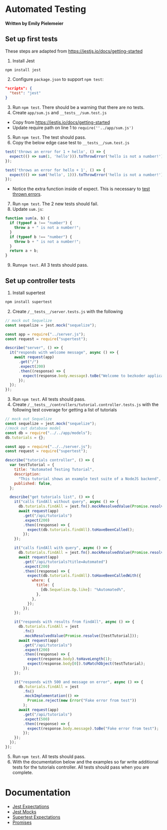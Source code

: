 # Automated Testing

#### Written by Emily Pielemeier

## Set up first tests

These steps are adapted from https://jestjs.io/docs/getting-started

1. Install Jest

```bash
npm install jest
```

2. Configure `package.json` to support `npm test`:

```json
"scripts": {
  "test": "jest"
}
```

3. Run `npm test`. There should be a warning that there are no tests.
4. Create `app/sum.js` and `__tests__/sum.test.js`

- Copy from https://jestjs.io/docs/getting-started
- Update require path on line 1 to `require(''../app/sum.js')`

5. Run `npm test`. The test should pass.
6. Copy the below edge case test to `__tests__/sum.test.js`

```js
test('throws an error for 1 + hello', () => {
  expect(() => sum(1, 'hello'))).toThrowError('hello is not a number!');
});

test('throws an error for hello + 1', () => {
  expect(() => sum('hello', 1))).toThrowError('hello is not a number!');
});
```

- Notice the extra function inside of expect. This is necessary to [test thrown errors](https://jestjs.io/docs/expect#tothrowerror).

7. Run `npm test`. The 2 new tests should fail.
8. Update `sum.js`:

```js
function sum(a, b) {
  if (typeof a !== "number") {
    throw a + " is not a number!";
  }
  if (typeof b !== "number") {
    throw b + " is not a number!";
  }
  return a + b;
}
```

9. Run`npm test`. All 3 tests should pass.

## Set up controller tests

1. Install supertest

```bash
npm install supertest
```

2. Create `/__tests__/server.tests.js` with the following

```js
// mock out Sequelize
const sequelize = jest.mock("sequelize");

const app = require("../server.js");
const request = require("supertest");

describe("server", () => {
  it("responds with welcome message", async () => {
    await request(app)
      .get("/")
      .expect(200)
      .then((response) => {
        expect(response.body.message).toBe("Welcome to bezkoder application.");
      });
  });
});
```

3. Run `npm test`. All tests should pass.
4. Create `/__tests__/controllers/tutorial.controller.tests.js` with the following test coverage for getting a list of tutorials

```js
// mock out Sequelize
const sequelize = jest.mock("sequelize");
//mock out database model
const db = require("../../app/models");
db.tutorials = {};

const app = require("../../server.js");
const request = require("supertest");

describe("tutorials controller", () => {
  var testTutorial = {
    title: "Automated Testing Tutorial",
    description:
      "This tutorial shows an example test suite of a NodeJS backend",
    published: false,
  };

  describe("get tutorials list", () => {
    it("calls findAll without query", async () => {
      db.tutorials.findAll = jest.fn().mockResolvedValue(Promise.resolve([]));
      await request(app)
        .get("/api/tutorials")
        .expect(200)
        .then((response) => {
          expect(db.tutorials.findAll).toHaveBeenCalled();
        });
    });

    it("calls findAll with query", async () => {
      db.tutorials.findAll = jest.fn().mockResolvedValue(Promise.resolve([]));
      await request(app)
        .get("/api/tutorials?title=Automated")
        .expect(200)
        .then((response) => {
          expect(db.tutorials.findAll).toHaveBeenCalledWith({
            where: {
              title: {
                [db.Sequelize.Op.like]: "%Automated%",
              },
            },
          });
        });
    });

    it("responds with results from findAll", async () => {
      db.tutorials.findAll = jest
        .fn()
        .mockResolvedValue(Promise.resolve([testTutorial]));
      await request(app)
        .get("/api/tutorials")
        .expect(200)
        .then((response) => {
          expect(response.body).toHaveLength(1);
          expect(response.body[0]).toMatchObject(testTutorial);
        });
    });

    it("responds with 500 and message on error", async () => {
      db.tutorials.findAll = jest
        .fn()
        .mockImplementation(() =>
          Promise.reject(new Error("Fake error from test"))
        );
      await request(app)
        .get("/api/tutorials")
        .expect(500)
        .then((response) => {
          expect(response.body.message).toBe("Fake error from test");
        });
    });
  });
});
```

5. Run `npm test`. All tests should pass.
6. With the documentation below and the examples so far write additional tests for the tutorials controller. All tests should pass when you are complete.

# Documentation

- [Jest Expectations](https://jestjs.io/docs/expect)
- [Jest Mocks](https://jestjs.io/docs/mock-functions)
- [Supertest Expectations](https://github.com/visionmedia/supertest#example)
- [Promises](https://developer.mozilla.org/en-US/docs/Web/JavaScript/Reference/Global_Objects/Promise)
